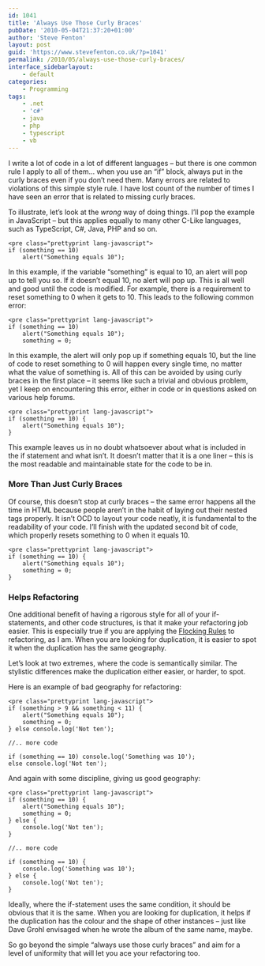 ```yaml
---
id: 1041
title: 'Always Use Those Curly Braces'
pubDate: '2010-05-04T21:37:20+01:00'
author: 'Steve Fenton'
layout: post
guid: 'https://www.stevefenton.co.uk/?p=1041'
permalink: /2010/05/always-use-those-curly-braces/
interface_sidebarlayout:
    - default
categories:
    - Programming
tags:
    - .net
    - 'c#'
    - java
    - php
    - typescript
    - vb
---
```


I write a lot of code in a lot of different languages – but there is one common rule I apply to all of them… when you use an “if” block, always put in the curly braces even if you don’t need them. Many errors are related to violations of this simple style rule. I have lost count of the number of times I have seen an error that is related to missing curly braces.

To illustrate, let’s look at the *wrong* way of doing things. I’ll pop the example in JavaScript – but this applies equally to many other C-Like languages, such as TypeScript, C#, Java, PHP and so on.

```
<pre class="prettyprint lang-javascript">
if (something == 10)
    alert("Something equals 10");
```

In this example, if the variable “something” is equal to 10, an alert will pop up to tell you so. If it doesn’t equal 10, no alert will pop up. This is all well and good until the code is modified. For example, there is a requirement to reset something to 0 when it gets to 10. This leads to the following common error:

```
<pre class="prettyprint lang-javascript">
if (something == 10)
    alert("Something equals 10");
    something = 0;
```

In this example, the alert will only pop up if something equals 10, but the line of code to reset something to 0 will happen every single time, no matter what the value of something is. All of this can be avoided by using curly braces in the first place – it seems like such a trivial and obvious problem, yet I keep on encountering this error, either in code or in questions asked on various help forums.

```
<pre class="prettyprint lang-javascript">
if (something == 10) {
    alert("Something equals 10");
}
```

This example leaves us in no doubt whatsoever about what is included in the if statement and what isn’t. It doesn’t matter that it is a one liner – this is the most readable and maintainable state for the code to be in.

### More Than Just Curly Braces

Of course, this doesn’t stop at curly braces – the same error happens all the time in HTML because people aren’t in the habit of laying out their nested tags properly. It isn’t OCD to layout your code neatly, it is fundamental to the readability of your code. I’ll finish with the updated second bit of code, which properly resets something to 0 when it equals 10.

```
<pre class="prettyprint lang-javascript">
if (something == 10) {
    alert("Something equals 10");
    something = 0;
}
```

### Helps Refactoring

One additional benefit of having a rigorous style for all of your if-statements, and other code structures, is that it make your refactoring job easier. This is especially true if you are applying the [Flocking Rules](https://www.sandimetz.com/99bottles/) to refactoring, as I am. When you are looking for duplication, it is easier to spot it when the duplication has the same geography.

Let’s look at two extremes, where the code is semantically similar. The stylistic differences make the duplication either easier, or harder, to spot.

Here is an example of bad geography for refactoring:

```
<pre class="prettyprint lang-javascript">
if (something > 9 && something < 11) {
    alert("Something equals 10");
    something = 0;
} else console.log('Not ten');

//.. more code

if (something == 10) console.log('Something was 10');
else console.log('Not ten');
```

And again with some discipline, giving us good geography:

```
<pre class="prettyprint lang-javascript">
if (something == 10) {
    alert("Something equals 10");
    something = 0;
} else {
    console.log('Not ten');
}

//.. more code

if (something == 10) {
    console.log('Something was 10');
} else {
    console.log('Not ten');
}
```

Ideally, where the if-statement uses the same condition, it should be obvious that it is the same. When you are looking for duplication, it helps if the duplication has the colour and the shape of other instances – just like Dave Grohl envisaged when he wrote the album of the same name, maybe.

So go beyond the simple “always use those curly braces” and aim for a level of uniformity that will let you ace your refactoring too.